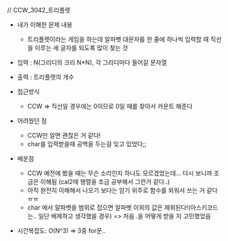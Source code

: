 // CCW_3042_트리플렛

- 내가 이해한 문제 내용
	- 트리플렛이라는 게임을 하는데 알파벳 대문자를 한 줄에 하나씩 입력할 때 직선을 이루는 세 글자를 되도록 많이 찾는 것

- 입력 : N(그리디의 크리 N*N), 각 그리디마다 들어갈 문자열
- 출력 : 트리플렛의 개수

- 접근방식
	- CCW => 직선일 경우에는 0이므로 0일 때를 찾아서 카운트 해준다

- 어려웠던 점
	- CCW만 알면 괜찮은 거 같다!
	- char를 입력받을때 공백을 두는걸 잊고 있었다;;


- 배운점
	- CCW 예전에 봤을 때는 무슨 소리인지 하나도 모르겠었는데... 다시 보니까 조금은 이해됨 (cal2때 행렬을 조금 공부해서 그런거 같다..)
	- 아직 완전히 이해해서 나오기 보다는 암기 위주로 함수를 외워서 쓰는 거 같다 ㅠㅠ
	- char 에서 알파벳을 범위로 잡으면 알파벳 이외의 값은 제외된다!(아스키코드는.. 일단 배제하고 생각했을 경우) => 처음 .을 어떻게 받을 지 고민했었음


- 시간복잡도: O(N^3) => 3중 for문..